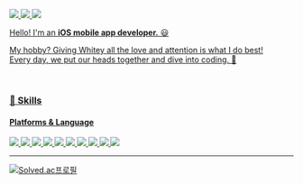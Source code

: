 <a href="https://velog.io/@rlarjsdn3/posts" target="_blank"><img src="https://img.shields.io/badge/Blog-20C997?style=for-the-badge&logo=Velog&logoColor=white"/>
<a href="https://rlarjsdn3.gitbook.io/swift-concurrency-kr" target="_blank"><img src="https://img.shields.io/badge/GitBook-BBDDE5?style=for-the-badge&logo=GitBook&logoColor=black"/>
<a href="rlarjsdn3@naver.com" target="_blank"><img src="https://img.shields.io/badge/rlarjsdn3@naver.com-EA4335?style=for-the-badge&logo=Gmail&logoColor=white">

Hello! I'm an **iOS mobile app developer.** 😃

My hobby? Giving Whitey all the love and attention is what I do best! <br>
Every day, we put our heads together and dive into coding. 🤣

</br>


### 📡 Skills

#### Platforms & Language

<a href="" target="_blank"><img src="https://img.shields.io/badge/iOS-000000?style=for-the-badge&logo=Apple&logoColor=white"/>
<a href="" target="_blank"><img src="https://img.shields.io/badge/Swift-F05138?style=for-the-badge&logo=Swift&logoColor=white"/>
<a href="" target="_blank"><img src="https://img.shields.io/badge/Swift Concurrency-FF00FF?style=for-the-badge&logo=Swift&logoColor=white"/>
<a href="" target="_blank"><img src="https://img.shields.io/badge/Swift Data-A9A9A9?style=for-the-badge&logo=Swift&logoColor=white"/>
<a href="" target="_blank"><img src="https://img.shields.io/badge/Swift Testing-006400?style=for-the-badge&logo=Swift&logoColor=white"/>
<a href="" target="_blank"><img src="https://img.shields.io/badge/Core Data-003B57?style=for-the-badge&logo=sqlite&logoColor=white"/>
<a href="" target="_blank"><img src="https://img.shields.io/badge/RxSwift-B7178C?style=for-the-badge&logo=ReactiveX&logoColor=white"/>
<a href="" target="_blank"><img src="https://img.shields.io/badge/ReactorKit-09D3AC?style=for-the-badge&logo=Preact&logoColor=white"/>
<a href="" target="_blank"><img src="https://img.shields.io/badge/Xcode-147EFB?style=for-the-badge&logo=Xcode&logoColor=white"/>
<a href="" target="_blank"><img src="https://img.shields.io/badge/Realm-39477F?style=for-the-badge&logo=Realm&logoColor=#39477F"/>

---

[![Solved.ac프로필](http://mazassumnida.wtf/api/mini/generate_badge?boj=rlaansdj3)](https://solved.ac/rlaansdj3)
